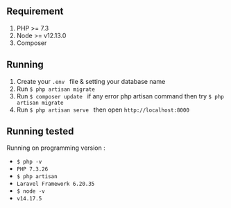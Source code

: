 ## Requirement
1. PHP >= 7.3
2. Node >= v12.13.0
3. Composer

## Running
1. Create your ```.env ``` file & setting your database name
2. Run ```$ php artisan migrate ```
3. Run ```$ composer update ``` if any error php artisan command then try ```$ php artisan migrate```
4. Run ```$ php artisan serve ``` then open ```http://localhost:8000 ```

## Running tested 
Running on programming version :
- ``` $ php -v ```
- ``` PHP 7.3.26 ```
- ``` $ php artisan ```
- ``` Laravel Framework 6.20.35 ```
- ``` $ node -v ```
- ``` v14.17.5 ```
